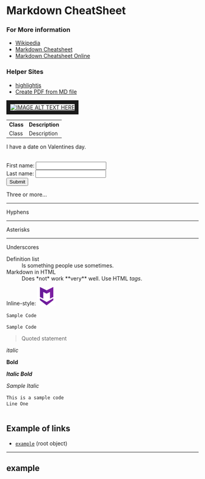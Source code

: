 # Markdown CheatSheet


### For More information

* [Wikipedia](https://en.wikipedia.org/wiki/Markdown)
* [Markdown Cheatsheet](https://github.com/adam-p/markdown-here/wiki/Markdown-Cheatsheet)
* [Markdown Cheatsheet Online](https://guides.github.com/pdfs/markdown-cheatsheet-online.pdf)

### Helper Sites
* [highlightjs](https://highlightjs.org/)
* [Create PDF from MD file](http://dillinger.io)


<a href="https://www.youtube.com/watch?v=6A5EpqqDOdk" target="_blank"><img src="http://img.youtube.com/vi/YOUTUBE_VIDEO_ID_HERE/0.jpg" 
alt="IMAGE ALT TEXT HERE" width="240" height="180" border="10" /></a>

<table>
	<tr>
	<th>Class</th>
	<th>Description</th>
	</tr>
	<tr>
	<td>Class</td>
	<td>Description</td>
	</tr>
</table>


<p>I have a date on <time datetime="2008-02-14 20:00">Valentines day</time>.</p>

<br/>


<form action="/action_page.php">
  First name: <input type="text" name="fname"><br>
  Last name: <input type="text" name="lname"><br>
  <input type="submit" value="Submit">
</form>


Three or more...

---

Hyphens

***

Asterisks

___

Underscores

<dl>
  <dt>Definition list</dt>
  <dd>Is something people use sometimes.</dd>

  <dt>Markdown in HTML</dt>
  <dd>Does *not* work **very** well. Use HTML <em>tags</em>.</dd>
</dl>

Inline-style: 
![alt text](https://github.com/adam-p/markdown-here/raw/master/src/common/images/icon48.png "Logo Title Text 1")

`Sample Code`

```
Sample Code
```

>Quoted statement

*italic*

**Bold**

***Italic Bold***

_Sample Italic_


<pre>
<code>This is a sample code
Line One
</code>
</pre>


## Example of links

* [`example`](#reference-example) (root object)

---------------------------------------
<a name="reference-example"></a>
## example
